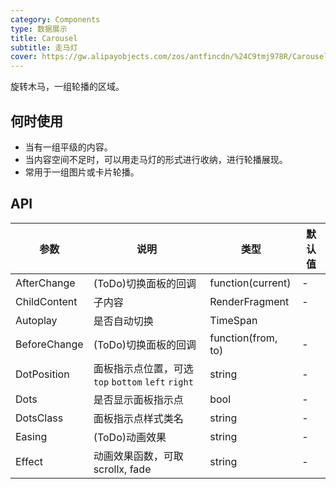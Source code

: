 ```yaml
---
category: Components
type: 数据展示
title: Carousel
subtitle: 走马灯
cover: https://gw.alipayobjects.com/zos/antfincdn/%24C9tmj978R/Carousel.svg
---
```


旋转木马，一组轮播的区域。

## 何时使用

- 当有一组平级的内容。
- 当内容空间不足时，可以用走马灯的形式进行收纳，进行轮播展现。
- 常用于一组图片或卡片轮播。



## API

| 参数             | 说明                                         | 类型          | 默认值    |
| ---------------- | -------------------------------------------- | ------------- | --------- |
| AfterChange | (ToDo)切换面板的回调 | function(current)        | -         |
| ChildContent | 子内容 | RenderFragment        | -         |
| Autoplay   | 是否自动切换 | TimeSpan         |
| BeforeChange    | (ToDo)切换面板的回调 | function(from, to)         |-       |
| DotPosition |	面板指示点位置，可选 `top` `bottom` `left` `right` | string  | -  |
| Dots | 是否显示面板指示点    | bool | -  |
| DotsClass | 面板指示点样式类名 | string        | -         |
| Easing | (ToDo)动画效果   | string        | -         |
| Effect | 动画效果函数，可取 scrollx, fade | string        | -         |


